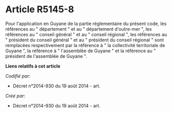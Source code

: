 # Article R5145-8

Pour l'application en Guyane de la partie réglementaire du présent code, les références au " département " et au "
département d'outre-mer ", les références au " conseil général " et au " conseil régional ", les références au " président du
conseil général " et au " président du conseil régional " sont remplacées respectivement par la référence à " la collectivité
territoriale de Guyane ", la référence à " l'assemblée de Guyane " et la référence au " président de l'assemblée de Guyane ".

**Liens relatifs à cet article**

_Codifié par_:

  - Décret n°2014-930 du 19 août 2014 - art.

_Créé par_:

  - Décret n°2014-930 du 19 août 2014 - art.
